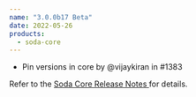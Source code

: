 ```yaml
---
name: "3.0.0b17 Beta"
date: 2022-05-26
products:
  - soda-core
---
```


* Pin versions in core by @vijaykiran in #1383

Refer to the <a href="https://github.com/sodadata/soda-core/releases" target="_blank">Soda Core Release Notes </a> for details.